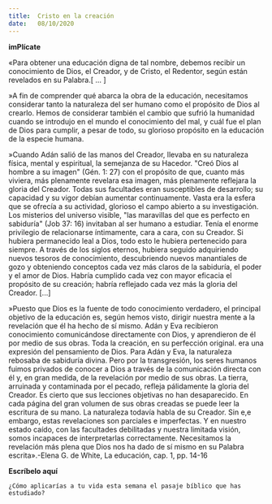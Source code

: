 ```yaml
---
title:  Cristo en la creación
date:   08/10/2020
---
```


**imPlícate**

«Para obtener una educación digna de tal nombre, debemos recibir un conocimiento de Dios, el Creador, y de Cristo, el Redentor, según están revelados en su Palabra.[ ... ]

»A fin de comprender qué abarca la obra de la educación, necesitamos considerar tanto la naturaleza del ser humano como el propósito de Dios al crearlo. Hemos de considerar también el cambio que sufrió la humanidad cuando se introdujo en el mundo el conocimiento del mal, y cuál fue el plan de Dios para cumplir, a pesar de todo, su glorioso propósito en la educación de la especie humana.

»Cuando Adán salió de las manos del Creador, llevaba en su naturaleza física, mental y espiritual, la semejanza de su Hacedor. "Creó Dios al hombre a su imagen" (Gén. 1: 27) con el propósito de que, cuanto más viviera, más plenamente revelara esa imagen, más plenamente reflejara la gloria del Creador. Todas sus facultades eran susceptibles de desarrollo; su capacidad y su vigor debían aumentar continuamente. Vasta era la esfera que se ofrecía a su actividad, glorioso el campo abierto a su investigación. Los misterios del universo visible, "las maravillas del que es perfecto en sabiduría" (Job 37: 16) invitaban al ser humano a estudiar. Tenía el enorme privilegio de relacionarse íntimamente, cara a cara, con su Creador. Si hubiera permanecido leal a Dios, todo esto le hubiera pertenecido para siempre. A través de los siglos eternos, hubiera seguido adquiriendo nuevos tesoros de conocimiento, descubriendo nuevos manantiales de gozo y obteniendo conceptos cada vez más claros de la sabiduría, el poder y el amor de Dios. Habría cumplido cada vez con mayor eficacia el propósito de su creación; habría reflejado cada vez más la gloria del Creador. [...]

»Puesto que Dios es la fuente de todo conocimiento verdadero, el principal objetivo de la educación es, según hemos visto, dirigir nuestra mente a la revelación que él ha hecho de sí mismo. Adán y Eva recibieron conocimiento comunicándose directamente con Dios, y aprendieron de él por medio de sus obras. Toda la creación, en su perfección original. era una expresión del pensamiento de Dios. Para Adán y Eva, la naturaleza rebosaba de sabiduría divina. Pero por la transgresión, los seres humanos fuimos privados de conocer a Dios a través de la comunicación directa con él y, en gran medida, de la revelación por medio de sus obras. La tierra, arruinada y contaminada por el pecado, refleja pálidamente la gloria del Creador. Es cierto que sus lecciones objetivas no han desaparecido. En cada página del gran volumen de sus obras creadas se puede leer la escritura de su mano. La naturaleza todavía habla de su Creador. Sin e,e embargo, estas revelaciones son parciales e imperfectas. Y en nuestro estado caído, con las facultades debilitadas y nuestra limitada visión, somos incapaces de interpretarlas correctamente. Necesitamos la revelación más plena que Dios nos ha dado de sí mismo en su Palabra escrita».-Elena G. de White, La educación, cap. 1, pp. 14-16

**Escríbelo aquí**

`¿Cómo aplicarías a tu vida esta semana el pasaje bíblico que has estudiado?`
